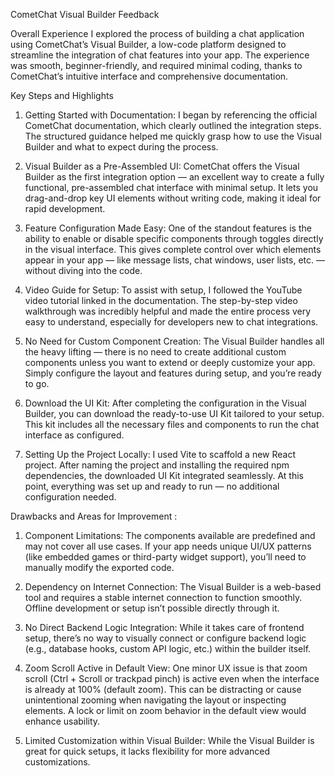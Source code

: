 CometChat Visual Builder Feedback

Overall Experience
I explored the process of building a chat application using CometChat’s Visual Builder, a low-code platform designed to streamline the integration of chat features into your app. The experience was smooth, beginner-friendly, and required minimal coding, thanks to CometChat’s intuitive interface and comprehensive documentation.

Key Steps and Highlights

1. Getting Started with Documentation: I began by referencing the official CometChat documentation, which clearly outlined the integration steps. The structured guidance helped me quickly grasp how to use the Visual Builder and what to expect during the process.

2. Visual Builder as a Pre-Assembled UI: CometChat offers the Visual Builder as the first integration option — an excellent way to create a fully functional, pre-assembled chat interface with minimal setup. It lets you drag-and-drop key UI elements without writing code, making it ideal for rapid development.

3. Feature Configuration Made Easy: One of the standout features is the ability to enable or disable specific components through toggles directly in the visual interface. This gives complete control over which elements appear in your app — like message lists, chat windows, user lists, etc. — without diving into the code.

4. Video Guide for Setup: To assist with setup, I followed the YouTube video tutorial linked in the documentation. The step-by-step video walkthrough was incredibly helpful and made the entire process very easy to understand, especially for developers new to chat integrations.

5. No Need for Custom Component Creation: The Visual Builder handles all the heavy lifting — there is no need to create additional custom components unless you want to extend or deeply customize your app. Simply configure the layout and features during setup, and you’re ready to go.

6. Download the UI Kit: After completing the configuration in the Visual Builder, you can download the ready-to-use UI Kit tailored to your setup. This kit includes all the necessary files and components to run the chat interface as configured.

7. Setting Up the Project Locally: I used Vite to scaffold a new React project. After naming the project and installing the required npm dependencies, the downloaded UI Kit integrated seamlessly. At this point, everything was set up and ready to run — no additional configuration needed.



Drawbacks and Areas for Improvement : 

1. Component Limitations: The components available are predefined and may not cover all use cases. If your app needs unique UI/UX patterns (like embedded games or third-party widget support), you’ll need to manually modify the exported code.

2. Dependency on Internet Connection: The Visual Builder is a web-based tool and requires a stable internet connection to function smoothly. Offline development or setup isn’t possible directly through it.

3. No Direct Backend Logic Integration: While it takes care of frontend setup, there’s no way to visually connect or configure backend logic (e.g., database hooks, custom API logic, etc.) within the builder itself.

4. Zoom Scroll Active in Default View: One minor UX issue is that zoom scroll (Ctrl + Scroll or trackpad pinch) is active even when the interface is already at 100% (default zoom). This can be distracting or cause unintentional zooming when navigating the layout or inspecting elements. A lock or limit on zoom behavior in the default view would enhance usability.

5. Limited Customization within Visual Builder: While the Visual Builder is great for quick setups, it lacks flexibility for more advanced customizations.